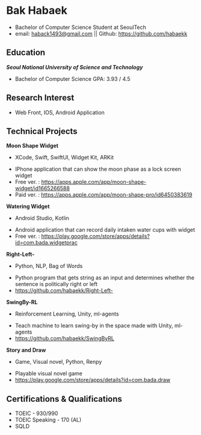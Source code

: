 # Bak Habaek

* Bachelor of Computer Science Student at SeoulTech
* email: haback1493@gmail.com || Github: https://github.com/habaekk

## Education
***Seoul National University of Science and Technology***
* Bachelor of Computer Science GPA: 3.93 / 4.5

## Research Interest
* Web Front, IOS, Android Application

## Technical Projects
**Moon Shape Widget**
  - XCode, Swift, SwiftUI, Widget Kit, ARKit
* IPhone application that can show the moon phase as a lock screen widget
* Free ver. : https://apps.apple.com/app/moon-shape-widget/id1665266588
* Paid ver. : https://apps.apple.com/app/moon-shape-pro/id6450383619

**Watering Widget**
 - Android Studio, Kotlin
* Android application that can record daily intaken water cups with widget
* Free ver. : https://play.google.com/store/apps/details?id=com.bada.widgetprac  

**Right-Left-**
  - Python, NLP, Bag of Words
* Python program that gets string as an input and determines whether the sentence is politically right or left
* https://github.com/habaekk/Right-Left-

**SwingBy-RL**
- Reinforcement Learning, Unity, ml-agents
* Teach machine to learn swing-by in the space made with Unity, ml-agents
* https://github.com/habaekk/SwingByRL

**Story and Draw**
  - Game, Visual novel, Python, Renpy
* Playable visual novel game
* https://play.google.com/store/apps/details?id=com.bada.draw

## Certifications & Qualifications
* TOEIC - 930/990
* TOEIC Speaking - 170 (AL)
* SQLD
